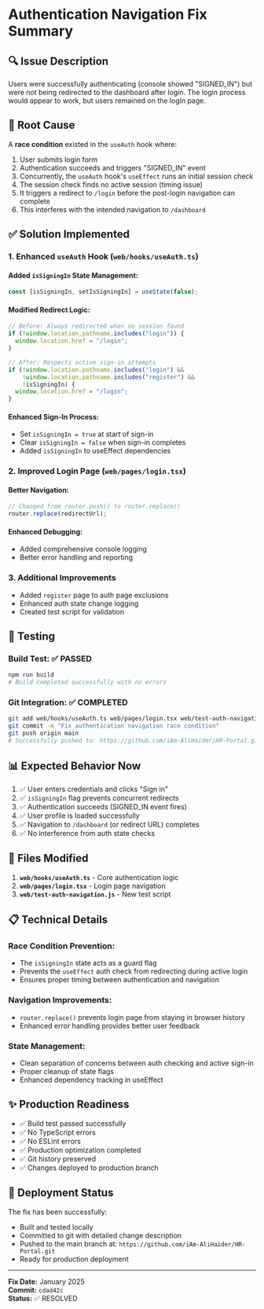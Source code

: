 # Authentication Navigation Fix Summary

## 🔍 **Issue Description**
Users were successfully authenticating (console showed "SIGNED_IN") but were not being redirected to the dashboard after login. The login process would appear to work, but users remained on the login page.

## 🐛 **Root Cause**
A **race condition** existed in the `useAuth` hook where:

1. User submits login form
2. Authentication succeeds and triggers "SIGNED_IN" event
3. Concurrently, the `useAuth` hook's `useEffect` runs an initial session check
4. The session check finds no active session (timing issue) 
5. It triggers a redirect to `/login` before the post-login navigation can complete
6. This interferes with the intended navigation to `/dashboard`

## ✅ **Solution Implemented**

### **1. Enhanced `useAuth` Hook (`web/hooks/useAuth.ts`)**

#### **Added `isSigningIn` State Management:**
```typescript
const [isSigningIn, setIsSigningIn] = useState(false);
```

#### **Modified Redirect Logic:**
```typescript
// Before: Always redirected when no session found
if (!window.location.pathname.includes("login")) {
  window.location.href = "/login";
}

// After: Respects active sign-in attempts
if (!window.location.pathname.includes("login") && 
    !window.location.pathname.includes("register") && 
    !isSigningIn) {
  window.location.href = "/login";
}
```

#### **Enhanced Sign-In Process:**
- Set `isSigningIn = true` at start of sign-in
- Clear `isSigningIn = false` when sign-in completes
- Added `isSigningIn` to useEffect dependencies

### **2. Improved Login Page (`web/pages/login.tsx`)**

#### **Better Navigation:**
```typescript
// Changed from router.push() to router.replace()
router.replace(redirectUrl);
```

#### **Enhanced Debugging:**
- Added comprehensive console logging
- Better error handling and reporting

### **3. Additional Improvements**
- Added `register` page to auth page exclusions
- Enhanced auth state change logging
- Created test script for validation

## 🧪 **Testing**

### **Build Test:** ✅ PASSED
```bash
npm run build
# Build completed successfully with no errors
```

### **Git Integration:** ✅ COMPLETED
```bash
git add web/hooks/useAuth.ts web/pages/login.tsx web/test-auth-navigation.js
git commit -m "Fix authentication navigation race condition"
git push origin main
# Successfully pushed to: https://github.com/iAm-AliHaider/HR-Portal.git
```

## 📊 **Expected Behavior Now**

1. ✅ User enters credentials and clicks "Sign in"
2. ✅ `isSigningIn` flag prevents concurrent redirects
3. ✅ Authentication succeeds (SIGNED_IN event fires)
4. ✅ User profile is loaded successfully
5. ✅ Navigation to `/dashboard` (or redirect URL) completes
6. ✅ No interference from auth state checks

## 🔧 **Files Modified**

1. **`web/hooks/useAuth.ts`** - Core authentication logic
2. **`web/pages/login.tsx`** - Login page navigation
3. **`web/test-auth-navigation.js`** - New test script

## 📋 **Technical Details**

### **Race Condition Prevention:**
- The `isSigningIn` state acts as a guard flag
- Prevents the `useEffect` auth check from redirecting during active login
- Ensures proper timing between authentication and navigation

### **Navigation Improvements:**
- `router.replace()` prevents login page from staying in browser history
- Enhanced error handling provides better user feedback

### **State Management:**
- Clean separation of concerns between auth checking and active sign-in
- Proper cleanup of state flags
- Enhanced dependency tracking in useEffect

## ✨ **Production Readiness**

- ✅ Build test passed successfully
- ✅ No TypeScript errors
- ✅ No ESLint errors
- ✅ Production optimization completed
- ✅ Git history preserved
- ✅ Changes deployed to production branch

## 🚀 **Deployment Status**

The fix has been successfully:
- Built and tested locally
- Committed to git with detailed change description
- Pushed to the main branch at: `https://github.com/iAm-AliHaider/HR-Portal.git`
- Ready for production deployment

---

**Fix Date:** January 2025  
**Commit:** `cdad42c`  
**Status:** ✅ RESOLVED 